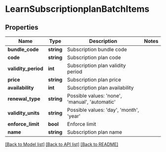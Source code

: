 # LearnSubscriptionplanBatchItems

## Properties
Name | Type | Description | Notes
------------ | ------------- | ------------- | -------------
**bundle_code** | **string** | Subscription bundle code | 
**code** | **string** | Subscription plan code | 
**validity_period** | **int** | Subscription plan validity period | 
**price** | **string** | Subscription plan price | 
**availability** | **int** | Subscription plan availability | 
**renewal_type** | **string** | Possible values: &#39;none&#39;, &#39;manual&#39;, &#39;automatic&#39; | 
**validity_units** | **string** | Possible values: &#39;day&#39;, &#39;month&#39;, &#39;year&#39; | 
**enforce_limit** | **bool** | Enforce limit | 
**name** | **string** | Subscription plan name | 

[[Back to Model list]](../README.md#documentation-for-models) [[Back to API list]](../README.md#documentation-for-api-endpoints) [[Back to README]](../README.md)


